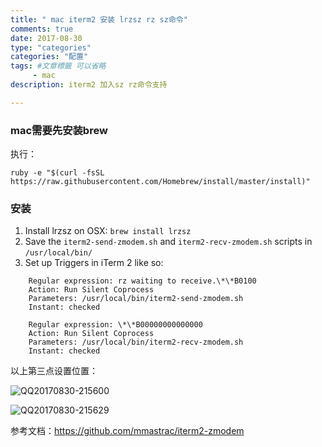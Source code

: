 ```yaml
---
title: " mac iterm2 安装 lrzsz rz sz命令"
comments: true
date: 2017-08-30
type: "categories"
categories: "配置"
tags: #文章標籤 可以省略
     - mac
description: iterm2 加入sz rz命令支持

---
```






### mac需要先安装brew

执行：

```shell
ruby -e "$(curl -fsSL https://raw.githubusercontent.com/Homebrew/install/master/install)"
```



### 安装

1. Install lrzsz on OSX: `brew install lrzsz`
2. Save the `iterm2-send-zmodem.sh` and `iterm2-recv-zmodem.sh` scripts in `/usr/local/bin/`
3. Set up Triggers in iTerm 2 like so:

```Shell
    Regular expression: rz waiting to receive.\*\*B0100
    Action: Run Silent Coprocess
    Parameters: /usr/local/bin/iterm2-send-zmodem.sh
    Instant: checked

    Regular expression: \*\*B00000000000000
    Action: Run Silent Coprocess
    Parameters: /usr/local/bin/iterm2-recv-zmodem.sh
    Instant: checked
```



以上第三点设置位置：

![QQ20170830-215600](/Users/mac/Desktop/QQ20170830-215600.png)

![QQ20170830-215629](/Users/mac/Desktop/QQ20170830-215629.png)



参考文档：https://github.com/mmastrac/iterm2-zmodem
